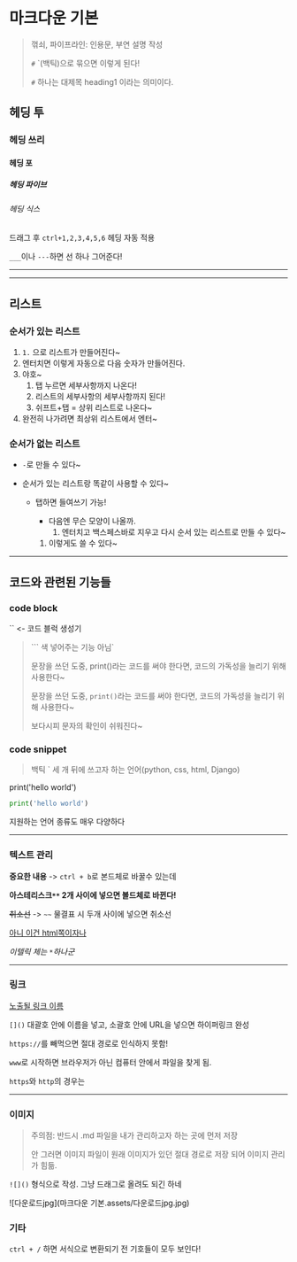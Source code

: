 # 마크다운 기본

> 꺾쇠, 파이프라인: 인용문, 부연 설명 작성
>
> `#` `(백틱)으로 묶으면 이렇게 된다!
>
> `#` 하나는 대제목 heading1 이라는 의미이다.

## 헤딩 투

### 헤딩 쓰리

#### 헤딩 포

##### 헤딩 파이브

###### 헤딩 식스

드래그 후 `ctrl+1,2,3,4,5,6` 헤딩 자동 적용

`___`이나 `---`하면 선 하나 그어준다!



---

___



## 리스트



### 순서가 있는 리스트

1. `1.` 으로 리스트가 만들어진다~
2. 엔터치면 이렇게 자동으로 다음 숫자가 만들어진다.
3. 야호~
   1.  탭 누르면 세부사항까지 나온다!
      1. 리스트의 세부사항의 세부사항까지 된다!
   2.  쉬프트+탭 = 상위 리스트로 나온다~
4. 완전히 나가려면 최상위 리스트에서 엔터~



### 순서가 없는 리스트

- `-`로 만들 수 있다~

- 순서가 있는 리스트랑 똑같이 사용할 수 있다~

  - 탭하면 들여쓰기 가능!

    - 다음엔 무슨 모양이 나올까.
      1. 엔터치고 백스페스바로 지우고 다시 순서 있는 리스트로 만들 수 있다~

    1. 이렇게도 쓸 수 있다~



---



## 코드와 관련된 기능들



### code block

`` <- 코드 블럭 생성기

>``` 색 넣어주는 기능 아님`
>
>문장을 쓰던 도중, print()라는 코드를 써야 한다면, 코드의 가독성을 늘리기 위해 사용한다~
>
>문장을 쓰던 도중, `print()`라는 코드를 써야 한다면, 코드의 가독성을 늘리기 위해 사용한다~
>
>보다시피 문자의 확인이 쉬워진다~



### code snippet

> 백틱 ` 세 개 뒤에 쓰고자 하는 언어(python, css, html, Django)

print('hello world')

```python
print('hello world')
```

지원하는 언어 종류도 매우 다양하다



___



### 텍스트 관리

**중요한 내용** -> `ctrl + b`로 본드체로 바꿀수 있는데

**아스테리스크`**` 2개 사이에 넣으면 볼드체로 바뀐다!**

~~취소선~~ -> `~~` 물결표 시 두개 사이에 넣으면 취소선

<u>아니 이건 html쪽이자나</u>

*이텔릭 체는 `*`하나군*

___

### 링크

[노출될 링크 이름](https://www.naver.com)

`[]()` 대괄호 안에 이름을 넣고, 소괄호 안에 URL을 넣으면 하이퍼링크 완성

`https://`를 빼먹으면 절대 경로로 인식하지 못함!

`www`로 시작하면 브라우저가 아닌 컴퓨터 안에서 파일을 찾게 됨.



`https`와 `http`의 경우는 



___

### 이미지

> 주의점: 반드시 .md 파일을 내가 관리하고자 하는 곳에 먼저 저장
>
> 안 그러면 이미지 파일이 원래 이미지가 있던 절대 경로로 저장 되어 이미지 관리가 힘듦.

`![]()` 형식으로 작성. 그냥 드래그로 올려도 되긴 하네

![다운로드jpg](마크다운 기본.assets/다운로드jpg.jpg)



<h3> 기타 </h3>



`ctrl + /` 하면 서식으로 변환되기 전 기호들이 모두 보인다!